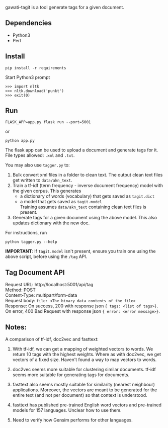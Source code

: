 gawati-tagit is a tool generate tags for a given document.

## Dependencies
- Python3
- Perl

## Install
```
pip install -r requirements
``` 

Start Python3 prompt
```
>>> import nltk
>>> nltk.download('punkt')
>>> exit(0)
```

## Run
```
FLASK_APP=app.py flask run --port=5001
```
or
```
python app.py
```

The flask app can be used to upload a document and generate tags for it. 
File types allowed: `.xml` and `.txt`.

You may also use `tagger.py` to:

1. Bulk convert xml files in a folder to clean text. The output clean text files get written to `data/akn_text`.
2. Train a tf-idf (term frequency - inverse document frequency) model with the given corpus. This generates 
    - a dictionary of words (vocabulary) that gets saved as `tagit.dict`
    - a model that gets saved as `tagit.model`  
Training assumes `data/akn_text` containing clean text files is present. 
3. Generate tags for a given document using the above model. This also updates dictionary with the new doc.

For instructions, run 
```
python tagger.py --help
```

**IMPORTANT**: If `tagit.model` isn't present, ensure you train one using the above script, before using the `/tag` API.  

## Tag Document API

Request URL: http://localhost:5001/api/tag  
Method: POST  
Content-Type: multipart/form-data  
Request body: `file: <The binary data contents of the file>`  
Response: On success, 200 with response json `{ tags: <list of tags>}`.  
          On error, 400 Bad Request with response json `{ error: <error message>}`.  

## Notes:
A comparison of tf-idf, doc2vec and fasttext:

1. With tf-idf, we can get a mapping of weighted vectors to words. We return 10 tags with the highest weights. Where as with doc2vec, we get vectors of a fixed size. Haven't found a way to map vectors to words. 

2. doc2vec seems more suitable for clustering similar documents. tf-idf seems more suitable for generating tags for documents. 

3. fasttext also seems mostly suitable for similarity (nearest neighbour) applications. Moreover, the vectors are meant to be generated for the entire text (and not per document) so that context is understood.

5. fasttext has published pre-trained English word vectors and pre-trained models for 157 languages. Unclear how to use them.

6. Need to verify how Gensim performs for other languages.  